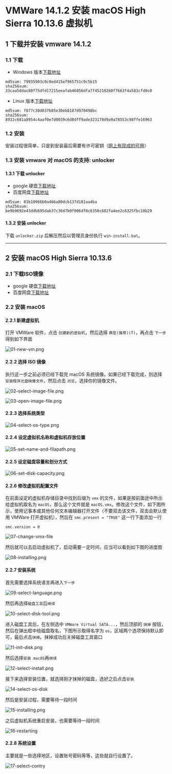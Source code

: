 VMWare 14.1.2 安装 macOS High Sierra 10.13.6 虚拟机
===============================

## 1 下载并安装 vmware 14.1.2

### 1.1 下载

* Windows 版本[下载地址](http://download3.vmware.com/software/wkst/file/VMware-workstation-full-14.1.2-8497320.exe)

```
md5sum: 79935903c0c0ed415ef965751c9c5b15
sha256sum: 33caa5ddac80f75dfd17215eeafab46856dfa7f45219260f7663f4a583cfd0c0
```

* Linux 版本[下载地址](http://download3.vmware.com/software/wkst/file/VMware-Workstation-Full-14.1.2-8497320.x86_64.bundle)

```
md5sum: f077c30d037b85e30eb8187d970498bc
sha256sum: 8932c681a8954c4aaf0e7d0039c6d8dff9ade323170d9a9a78553c98ffe16963
```
### 1.2 安装

安装过程很简单，只是到安装最后需要有许可密钥（[网上有现成的可用](https://www.baidu.com/s?ie=utf-8&f=3&rsv_bp=1&rsv_idx=1&tn=baidu&wd=vmware%2014%20%E5%AF%86%E9%92%A5&oq=vmware%252014&rsv_pq=84d563ad0000fbdf&rsv_t=18dcXH7Ve4XYyqVZFsdWJa2NTt7AXXl85LnnfUgzgdra7KGO%2FrQu2clxf%2F8&rqlang=cn&rsv_enter=1&rsv_sug3=2&rsv_sug1=2&rsv_sug7=100&rsv_sug2=1&prefixsug=vmware%252014%2520&rsp=0&inputT=844&rsv_sug4=1296&rsv_sug=1)）

### 1.3 安装 vmware 对 macOS 的支持: unlocker

#### 1.3.1 下载 unlocker

* google 硬盘[下载地址](https://drive.google.com/open?id=1C3glzUEv0NCYb9uo0FZL_XvukGYs5yC8)
* 百度网盘[下载地址](TODO)

```
md5sum: 01b10966b0a466a80dcb137d181aa4ba
sha256sum: be9b9692e43ddb695dab37c36d7b0f006df8c6358c682fa4ee2c6325fbc18b29
```

#### 1.3.2 安装 unlocker

下载 `unlocker.zip` 后解压然后以管理员身份执行 `win-install.bat`。


---


## 2 安装 macOS High Sierra 10.13.6


### 2.1 下载ISO镜像

* google 硬盘[下载地址](https://drive.google.com/open?id=1q8cWD1rJoKTExsehx3-wnwEq7SNCMeY7)
* 百度网盘[下载地址](TODO)

### 2.2 安装 macOS

#### 2.2.1 新建虚拟机

打开 VMWare 软件，点击 `创建新的虚拟机`，然后选择 `典型(推荐)(T)`，再点击 `下一步` 得到如下界面

![01-new-vm.png](https://drive.google.com/uc?authuser=0&id=1BcQ7rmmwQawsE0NRitjrtbY4AY97mnAQ&export=download)

#### 2.2.2 选择 ISO 镜像

执行这一步之前必须已经下载完 macOS 系统镜像。如果已经下载完成，则选择 `安装程序光盘映像文件`，然后点击 `浏览`，选择你的镜像文件。

![02-select-image-file.png](https://drive.google.com/uc?authuser=0&id=1BcQ7rmmwQawsE0NRitjrtbY4AY97mnAQ&export=download)

![03-open-image-file.png](https://drive.google.com/uc?authuser=0&id=1BFyzzvtUos2b0km6yRbZSr8-3xuBMhxq&export=download)

#### 2.2.3 选择系统类型

![04-select-os-type.png](https://drive.google.com/uc?authuser=0&id=1o49hKcF-ggsA5PsKHnuKMa0Q6MwzbhFm&export=download)

#### 2.2.4 设定虚拟机名称和虚拟机存放位置

![05-set-name-and-filapath.png](https://drive.google.com/uc?authuser=0&id=1QwtfarzcOljUGwXsEc5ddX7shA67-i9j&export=download)

#### 2.2.5 设定磁盘容量和划分方式

![06-set-disk-capacity.png](https://drive.google.com/open?id=1sl2Fgm6bWFkiwNHmk1StYprRfA6_Cv2B)

#### 2.2.6 修改虚拟机配置文件

在前面设定的虚拟机存储目录中找到后缀为 `vmx` 的文件，如果是按前面途中所示给虚拟机取名为 `macOS`，那么这个文件就是 `macOS.vmx`。修改这个文件，如下图所示，使用记事本或其他任何文本编辑器打开文件（不要双击该文件，双击会默认使用 VMWare 打开虚拟机），然后在 `smc.present = "TRUE"` 这一行下面添加一行

```
smc.version = 0
```

![07-change-vmx-file](https://drive.google.com/open?id=1ecRFX_bJoHeCM5QYKUmhBUpqmTiByqLc)

然后就可以去启动虚拟机了，启动需要一定时间，应当可以看到如下图的进度图

![08-installing.png](https://drive.google.com/uc?authuser=0&id=1KlFLc8cmB_K2UKVW4st27EJnFjHqzqMP&export=download)

#### 2.2.7 安装系统

首先需要选择系统语言再进入`下一步`

![09-select-language.png](https://drive.google.com/uc?authuser=0&id=1HeVcdqDN3QF-n68SLecBSWYSXrKDLHfE&export=download)

然后再选择`磁盘工具`后`继续`

![10-select-disk-tool.png](https://drive.google.com/uc?authuser=0&id=1LzKlJzvQ6vgq6cwKrencZclDr_34BjYA&export=download)

进入磁盘工具后，在左侧选中 `VMWare Virtual SATA...`，然后顶部的 `抹掉` 按钮，然后在弹出框中给磁盘取名，下图所示取得名字为 `os`，区域两个选项保持默认即可，最后点击`抹掉`。抹掉成功后关掉磁盘工具窗口

![11-init-disk.png](https://drive.google.com/uc?authuser=0&id=1hulBaB9ulrp2eQlvRx3BYXCWXsijrEF2&export=download)

然后选择`安装 macOS`再`继续`

![12-select-install.png](https://drive.google.com/uc?authuser=0&id=1ieildTp2NFd555gnk8wHHM9CSXSZ0H6J&export=download)

接下来选择安装位置，就选择刚才抹掉的磁盘，选好之后点击`安装`

![14-select-os-disk](https://drive.google.com/uc?authuser=0&id=1ZvPV49IpLMCfGhA1vSG4BCsozTlz2lrt&export=download)

然后是安装过程，需要等待一段时间

![15-installing.png](https://drive.google.com/uc?authuser=0&id=1q05B0QoPezV6W84Gnequ0qUj-e7eSHwE&export=download)

之后虚拟机系统重启安装，也需要等待一段时间

![16-restarting](https://drive.google.com/uc?authuser=0&id=1V8ekvcHCqzCU35M21hhlGP6ZycwYe1b7&export=download)

#### 2.2.8 系统设置

主要就是一些选择地区，设置账号密码等等，这些就自行设置了。

![17-select-contry](https://drive.google.com/uc?authuser=0&id=1SPaFawY5PFIhxQxXWxMPYGSyLsw1JCvv&export=download)

